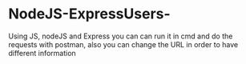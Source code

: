 # NodeJS-ExpressUsers-
Using JS, nodeJS and Express you can can run it in cmd and do the requests with postman, also you can change the URL in order to have different information

